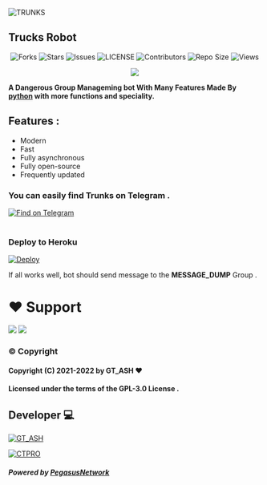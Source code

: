 ![TRUNKS](https://telegra.ph/file/6322464568968a312b6b8.jpg) 

## Trucks Robot

<p align='center'>
  <img src="https://img.shields.io/github/forks/dcownerno1/SpideyRobot?style=flat-square" alt="Forks">
  <img src="https://img.shields.io/github/stars/dcownerno1/SpideyRobot?style=flat-square" alt="Stars">
  <img src="https://img.shields.io/github/issues/dcownerno1/SpideyRobot?style=flat-square" alt="Issues">
  <img src="https://img.shields.io/github/license/dcownerno1/SpideyRobot?style=flat-square" alt="LICENSE">
  <img src="https://img.shields.io/github/contributors/dcownerno1/SpideyRobot?style=flat-square" alt="Contributors">
  <img src="https://img.shields.io/github/repo-size/dcownerno1/SpideyRobot?style=flat-square" alt="Repo Size">
  <img src="https://hits.seeyoufarm.com/api/count/incr/badge.svg?url=https://github.com/dcownerno1/SpideyRobot&amp;title=Profile%20Views" alt="Views">
</p>

<p align="center">
  <a href="https://www.python.org">
    <img src="http://ForTheBadge.com/images/badges/made-with-python.svg">

  </a>
</p>


**A Dangerous Group Manageming bot With Many Features Made By [python](https://python.org) with more functions and speciality.**

## **Features :**
- Modern
- Fast
- Fully asynchronous
- Fully open-source
- Frequently updated

### You can easily find Trunks on Telegram .

<p align='left'>
 <a href="https://telegram.dog/TrunksRobot"><img src="https://img.shields.io/badge/Scorbunnyrobot-2CA5E0?style=for-the-badge&amp;logo=telegram&amp;logoColor=yellow" alt="Find on Telegram"></a></br></br>

</p>

### Deploy to Heroku
[![Deploy](https://www.herokucdn.com/deploy/button.svg)](https://heroku.com/deploy?template=https://github.com/GTASH/Trunks)

If all works well, bot should send message to the **MESSAGE_DUMP** Group .

# ❤️ Support
<a href="https://t.me/PegasusUpdates"><img src="https://img.shields.io/badge/Join-PEGASUS%20UPDATES-red.svg?logo=Telegram"></a>
<a href="https://t.me/UNITEDSUPPORT"><img src="https://img.shields.io/badge/Join-Telegram%20Group-blue.svg?logo=telegram"></a>

### © Copyright 

#### Copyright (C) 2021-2022 by GT_ASH ❤️️
#### Licensed under the terms of the GPL-3.0 License .

## Developer 💻 
[![GT_ASH](https://img.shields.io/badge/GT_ASH-red?style=for-the-badge&logo=appveyor)](https://t.me/GT_SPIDER)

[![CTPRO](https://img.shields.io/badge/CT_PRO-red?style=for-the-badge&logo=appveyor)](https://t.me/CTZFAMILY) 

##### Powered by [PegasusNetwork](https://t.me/pegasusXteam)

